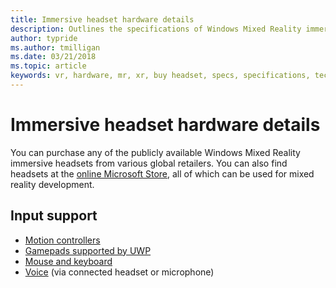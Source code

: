 ```yaml
---
title: Immersive headset hardware details
description: Outlines the specifications of Windows Mixed Reality immersive headsets, delivering VR with inside-out tracking (no external setup required).
author: typride
ms.author: tmilligan
ms.date: 03/21/2018
ms.topic: article
keywords: vr, hardware, mr, xr, buy headset, specs, specifications, tech, sensors, optics, display, mixed reality headset, virtual reality headset, what is virtual reality, immersive headsets
---
```



# Immersive headset hardware details

You can purchase any of the publicly available Windows Mixed Reality immersive headsets from various global retailers. You can also find headsets at the [online Microsoft Store](https://www.microsoft.com/en-us/store/collections/AR-MR-VRheadsets), all of which can be used for mixed reality development. 


## Input support

* [Motion controllers](/windows/mixed-reality//design/motion-controllers)
* [Gamepads supported by UWP](/windows/mixed-reality/discover/hardware-accessories)
* [Mouse and keyboard](/windows/mixed-reality/discover/hardware-accessories)
* [Voice](/windows/mixed-reality/design/voice-input) (via connected headset or microphone)

